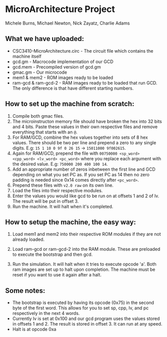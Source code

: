 # MicroArchitecture Project
Michele Burns, Michael Newton, Nick Zayatz, Charlie Adams


## What we have uploaded:
 * CSC3410-MicroArchitecture.circ - The circuit file which contains the machine itself
 * gcd.gm - Macrocode implementation of our GCD
 * gcd.mem - Precompiled version of gcd.gm
 * gmac.gm - Our microcode
 * mem1 & mem2 - ROM images ready to be loaded
 * ram-gcd & ram-gcd-2 - RAM images ready to be loaded that run GCD. The only difference is that have different starting numbers.


## How to set up the machine from scratch:
1. Compile both gmac files.
2. The microinstructon memory file should have broken the hex into 32 bits and 4 bits. Paste these values in their own respective files and remove everything that starts with an `@`.
3. For RAM/GCD, combine the hex values together into sets of 8 hex values. There should be two per line and prepend a zero to any single digits. E.g: `15 1 10 0 9f 0 26 15` -> `15011000 9f002615`.
4. Again for RAM/GCD, prepend the file with `00750000 <sp_word> <cpp_word> <lv_word> <pc_word>` where you replace each argument with the desired value. E.g: `750000 200 400 100 14`.
5. Add an appropriate number of zeros inbetween the first line and GCD depending on what you set PC as. If you set PC as 14 then no zero padding is needed since 0x14 comes directly after `<pc_word>`. 
6. Prepend these files with `v2.0 raw` on its own line.
7. Load the files into their respective modules.
8. Enter the values you would like gcd to be run on at offsets 1 and 2 of lv. The result will be put in offset 3. 
9. Run the machine. It will halt when it's completed.


## How to setup the machine, the easy way:
1. Load mem1 and mem2 into their respective ROM modules if they are not already loaded.

2. Load ram-gcd or ram-gcd-2 into the RAM module. These are preloaded to execute the bootstrap and then gcd.

3. Run the simulation. It will halt when it tries to execute opcode 'a'. Both ram images are set up to halt upon completion. The machine must be reset if you want to use it again after a halt.


## Some notes:
 * The bootstrap is executed by having its opcode (0x75) in the second byte of the first word. This allows for you to set sp, cpp, lv, and pc respectively in the next 4 words. 
 * Currently lv is set at 0x100 and our gcd program uses the values stored in offsets 1 and 2. The result is stored in offset 3. It can run at any speed.
 * Halt is at opcode 0xa



